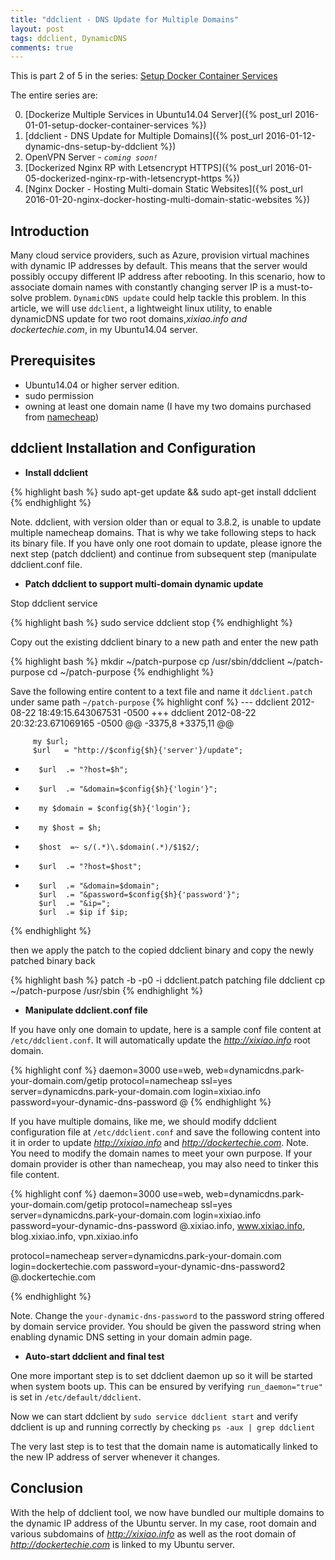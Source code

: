 ```yaml
---
title: "ddclient - DNS Update for Multiple Domains"
layout: post
tags: ddclient, DynamicDNS
comments: true
---
```



<p class="message">
This is part 2 of 5 in the series: <a href="/2016/01/01/setup-docker-container-services">Setup Docker Container Services</a>
</p>
The entire series are:

0. [Dockerize Multiple Services in Ubuntu14.04 Server]({% post_url 2016-01-01-setup-docker-container-services %})
1. [ddclient - DNS Update for Multiple Domains]({% post_url 2016-01-12-dynamic-dns-setup-by-ddclient %})
2. OpenVPN Server - *`coming soon!`*
3. [Dockerized Nginx RP with Letsencrypt HTTPS]({% post_url 2016-01-05-dockerized-nginx-rp-with-letsencrypt-https %})
4. [Nginx Docker - Hosting Multi-domain Static Websites]({% post_url 2016-01-20-nginx-docker-hosting-multi-domain-static-websites %})

Introduction
-------

Many cloud service providers, such as Azure, provision virtual machines with dynamic IP addresses by default. This means that the server would possibly occupy different IP address after rebooting. In this scenario, how to associate domain names with constantly changing server IP is a must-to-solve problem. `DynamicDNS update` could help tackle this problem. In this article, we will use `ddclient`, a lightweight linux utility, to enable dynamicDNS update for two root domains,*xixiao.info and dockertechie.com*, in my Ubuntu14.04 server. 

Prerequisites
-------
- Ubuntu14.04 or higher server edition. 
- sudo permission
- owning at least one domain name (I have my two domains purchased from [namecheap](www.namecheap.com))


ddclient Installation and Configuration
-------


- **Install ddclient**

{% highlight bash %}
sudo apt-get update && sudo apt-get install ddclient
{% endhighlight  %}

<p class="message">
Note. ddclient, with version older than or equal to 3.8.2, is unable to update multiple namecheap domains. That is why we take following steps to hack its binary file. If you have only one root domain to update, please ignore the next step (patch ddclient) and continue from subsequent step (manipulate ddclient.conf file.
</p>

-  **Patch ddclient to support multi-domain dynamic update**

Stop ddclient service

{% highlight bash %}
sudo service ddclient stop
{% endhighlight  %}

Copy out the existing ddclient binary to a new path and enter the new path

{% highlight bash %}
mkdir ~/patch-purpose
cp /usr/sbin/ddclient ~/patch-purpose
cd ~/patch-purpose
{% endhighlight  %}

Save the following entire content to a text file and name it `ddclient.patch` under same path `~/patch-purpose`
{% highlight conf %}
--- ddclient    2012-08-22 18:49:15.643067531 -0500
+++ ddclient    2012-08-22 20:32:23.671069165 -0500
@@ -3375,8 +3375,11 @@

         my $url;
         $url   = "http://$config{$h}{'server'}/update";
-        $url  .= "?host=$h";
-        $url  .= "&domain=$config{$h}{'login'}";
+        my $domain = $config{$h}{'login'};
+        my $host = $h;
+        $host  =~ s/(.*)\.$domain(.*)/$1$2/;
+        $url  .= "?host=$host";
+        $url  .= "&domain=$domain";
         $url  .= "&password=$config{$h}{'password'}";
         $url  .= "&ip=";
         $url  .= $ip if $ip;
{% endhighlight  %}

then we apply the patch to the copied ddclient binary and copy the newly patched binary back

{% highlight bash %}
patch -b -p0 -i ddclient.patch
patching file ddclient
cp ~/patch-purpose /usr/sbin
{% endhighlight  %}

- **Manipulate ddclient.conf file**

If you have only one domain to update, here is a sample conf file content at `/etc/ddclient.conf`. It will automatically update the *http://xixiao.info* root domain.

{% highlight conf %}
daemon=3000
use=web, web=dynamicdns.park-your-domain.com/getip
protocol=namecheap
ssl=yes
server=dynamicdns.park-your-domain.com
login=xixiao.info
password=your-dynamic-dns-password
@
{% endhighlight  %}

If you have multiple domains, like me, we should modify ddclient configuration file at `/etc/ddclient.conf` and save the following content into it in order to update *http://xixiao.info* and *http://dockertechie.com*. 
Note. You need to modify the domain names to meet your own purpose. If your domain provider is other than namecheap, you may also need to tinker this file content.

{% highlight conf %}
daemon=3000
use=web, web=dynamicdns.park-your-domain.com/getip
protocol=namecheap
ssl=yes
server=dynamicdns.park-your-domain.com
login=xixiao.info
password=your-dynamic-dns-password
@.xixiao.info, www.xixiao.info, blog.xixiao.info, vpn.xixiao.info

protocol=namecheap
server=dynamicdns.park-your-domain.com
login=dockertechie.com
password=your-dynamic-dns-password2
@.dockertechie.com

{% endhighlight  %}

Note. Change the `your-dynamic-dns-password` to the password string offered by domain service provider. You should be given the password string when enabling dynamic DNS setting in your domain admin page.

- **Auto-start ddclient and final test**

One more important step is to set ddclient daemon up so it will be started when system boots up. This can be ensured by verifying `run_daemon="true"` is set in `/etc/default/ddclient`.

Now we can start ddclient by `sudo service ddclient start` and verify ddclient is up and running correctly by checking `ps -aux | grep ddclient`

The very last step is to test that the domain name is automatically linked to the new IP address of server whenever it changes.


Conclusion
------
With the help of ddclient tool, we now have bundled our multiple domains to the dynamic IP address of the Ubuntu server. In my case, root domain and various subdomains of *http://xixiao.info* as well as the root domain of *http://dockertechie.com* is linked to my Ubuntu server.
